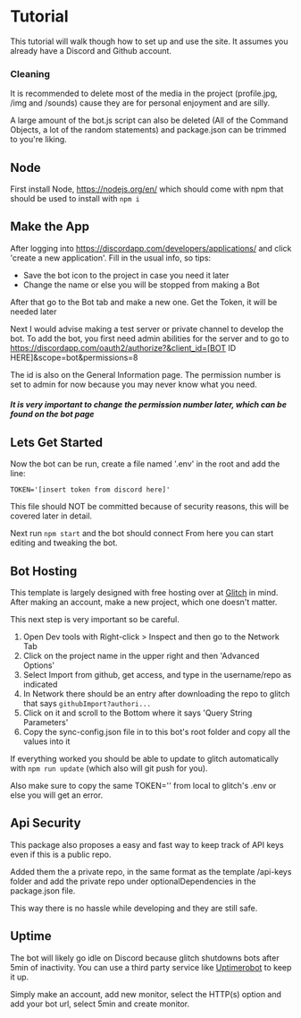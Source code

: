 # Tutorial
This tutorial will walk though how to set up and use the site. It assumes you already have a Discord and Github account.

### Cleaning
It is recommended to delete most of the media in the project (profile.jpg, /img and /sounds) cause they are for personal enjoyment and are silly. 

A large amount of the bot.js script can also be deleted (All of the Command Objects, a lot of the random statements) and package.json can be trimmed to you're liking.

## Node
First install Node, https://nodejs.org/en/ which should come with npm that should be used to install with `npm i`

## Make the App
After logging into https://discordapp.com/developers/applications/ and click 'create a new application'. Fill in the usual info, so tips:
- Save the bot icon to the project in case you need it later
- Change the name or else you will be stopped from making a Bot

After that go to the Bot tab and make a new one. Get the Token, it will be needed later


Next I would advise making a test server or private channel to develop the bot.
To add the bot, you first need admin abilities for the server and to go to https://discordapp.com/oauth2/authorize?&client_id=[BOT ID HERE]&scope=bot&permissions=8

The id is also on the General Information page. The permission number is set to admin for now because you may never know what you need.

##### It is very important to change the permission number later, which can be found on the bot page

## Lets Get Started
Now the bot can be run, create a file named '.env' in the root and add the line:
```
TOKEN='[insert token from discord here]'
```
This file should NOT be committed because of security reasons, this will be covered later in detail.

Next run `npm start` and the bot should connect
From here you can start editing and tweaking the bot.

## Bot Hosting
This template is largely designed with free hosting over at [Glitch](https://glitch.com) in mind.
After making an account, make a new project, which one doesn't matter.

This next step is very important so be careful. 

1. Open Dev tools with Right-click > Inspect and then go to the Network Tab
1. Click on the project name in the upper right and then 'Advanced Options'
1. Select Import from github, get access, and type in the username/repo as indicated
1. In Network there should be an entry after downloading the repo to glitch that says `githubImport?authori...`
1. Click on it and scroll to the Bottom where it says 'Query String Parameters'
1. Copy the sync-config.json file in to this bot's root folder and copy all the values into it

If everything worked you should be able to update to glitch automatically with `npm run update` (which also will git push for you).

Also make sure to copy the same TOKEN='' from local to glitch's .env or else you will get an error.  

## Api Security
This package also proposes a easy and fast way to keep track of API keys even if this is a public repo.

Added them the a private repo, in the same format as the template /api-keys folder and add the private repo under optionalDependencies in the package.json file.

This way there is no hassle while developing and they are still safe.

## Uptime
The bot will likely go idle on Discord because glitch shutdowns bots after 5min of inactivity. You can use a third party service like [Uptimerobot](https://uptimerobot.com) to keep it up.

Simply make an account, add new monitor, select the HTTP(s) option and add your bot url, select 5min and create monitor.
      



